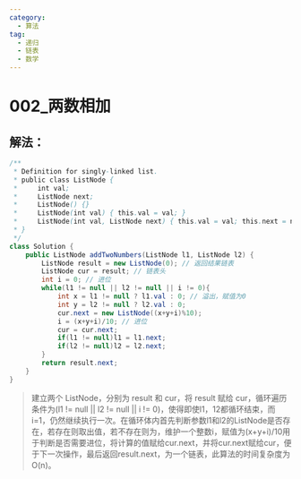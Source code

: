 ```yaml
---
category: 
  - 算法
tag: 
  - 递归
  - 链表
  - 数学
---
```

# 002_两数相加

<Badge text="中等" type="warning" vertical="middle" />


## 解法：

```java
/**
 * Definition for singly-linked list.
 * public class ListNode {
 *     int val;
 *     ListNode next;
 *     ListNode() {}
 *     ListNode(int val) { this.val = val; }
 *     ListNode(int val, ListNode next) { this.val = val; this.next = next; }
 * }
 */
class Solution {
    public ListNode addTwoNumbers(ListNode l1, ListNode l2) {
        ListNode result = new ListNode(0); // 返回结果链表
        ListNode cur = result; // 链表头
        int i = 0; // 进位
        while(l1 != null || l2 != null || i != 0){
            int x = l1 != null ? l1.val : 0; // 溢出，赋值为0
            int y = l2 != null ? l2.val : 0;
            cur.next = new ListNode((x+y+i)%10);
            i = (x+y+i)/10; // 进位
            cur = cur.next;
            if(l1 != null)l1 = l1.next;
            if(l2 != null)l2 = l2.next;
        }
        return result.next;
    }
}
```

> 建立两个 ListNode，分别为 result 和 cur，将 result 赋给 cur，循环遍历条件为(l1 != null || l2 != null || i != 0)，使得即使l1，12都循环结束，而i=1，仍然继续执行一次。在循环体内首先判断参数l1和l2的ListNode是否存在，若存在则取出值，若不存在则为，维护一个整数i，赋值为(x+y+i)/10用于判断是否需要进位，将计算的值赋给cur.next，并将cur.next赋给cur，便于下一次操作，最后返回result.next，为一个链表，此算法的时间复杂度为O(n)。